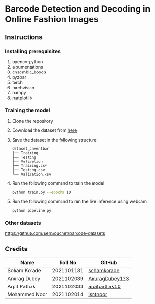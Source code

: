 # Barcode Detection and Decoding in Online Fashion Images

## Instructions

### Installing prerequisites

1. opencv-python
2. albumentations
3. ensemble_boxes
4. pyzbar
5. torch
6. torchvision
7. numpy
8. matplotlib

### Training the model

1. Clone the repository
2. Download the dataset from [here](https://www.kaggle.com/datasets/teerawatkamnardsiri/product-barcode)
3. Save the dataset in the following structure:

	```
	dataset_inventbar
	├── Training
	├── Testing
	├── Validation
	├── Training.csv
	├── Testing.csv
	└── Validation.csv
	```

4. Run the following command to train the model

	```bash
	python train.py --epochs 10
	```

5. Run the following command to run the live inference using webcam

	```bash
	python pipeline.py
	```

### Other datasets
https://github.com/BenSouchet/barcode-datasets


## Credits
| Name          | Roll No    | GitHub                                              |
| ------------- | ---------- | --------------------------------------------------- |
| Soham Korade  | 2021101131 | [sohamkorade](https://github.com/sohamkorade)       |
| Anurag Dubey  | 2021102039 | [AnuragDubey123](https://github.com/AnuragDubey123) |
| Arpit Pathak  | 2021102033 | [arpitpathak16](https://github.com/arpitpathak16)   |
| Mohammed Noor | 2021102014 | [isntnoor](https://github.com/isntnoor)             |
